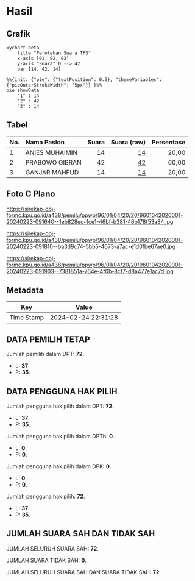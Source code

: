 # Hasil

## Grafik

```mermaid
xychart-beta
    title "Perolehan Suara TPS"
    x-axis [01, 02, 03]
    y-axis "Suara" 0 --> 42
    bar [14, 42, 14]
```

```mermaid
%%{init: {"pie": {"textPosition": 0.5}, "themeVariables": {"pieOuterStrokeWidth": "5px"}} }%%
pie showData
    "1" : 14
    "2" : 42
    "3" : 14
```

## Tabel

| No. | Nama Paslon    | Suara | Suara (raw) | Persentase |
|:--- |:-------------- | -----:| -----------:| ----------:|
| 1   | ANIES MUHAIMIN | 14    | [14][p-1]   | 20,00      |
| 2   | PRABOWO GIBRAN | 42    | [42][p-2]   | 60,00      |
| 3   | GANJAR MAHFUD  | 14    | [14][p-3]   | 20,00      |


[p-1]: https://github.com/gigit-pemilu/pemilu-2024-96-papua-barat-daya/blob/main/pilpres/hitung-suara/sub/96-papua-barat-daya/sub/01-sorong/sub/04-beraur/sub/2020-serselion/sub/001-tps/sub/paslon-1.txt
[p-2]: https://github.com/gigit-pemilu/pemilu-2024-96-papua-barat-daya/blob/main/pilpres/hitung-suara/sub/96-papua-barat-daya/sub/01-sorong/sub/04-beraur/sub/2020-serselion/sub/001-tps/sub/paslon-2.txt
[p-3]: https://github.com/gigit-pemilu/pemilu-2024-96-papua-barat-daya/blob/main/pilpres/hitung-suara/sub/96-papua-barat-daya/sub/01-sorong/sub/04-beraur/sub/2020-serselion/sub/001-tps/sub/paslon-3.txt

## Foto C Plano

https://sirekap-obj-formc.kpu.go.id/a438/pemilu/ppwp/96/01/04/20/20/9601042020001-20240223-091640--1eb828ec-1ce1-46bf-b381-46b178f53a84.jpg

https://sirekap-obj-formc.kpu.go.id/a438/pemilu/ppwp/96/01/04/20/20/9601042020001-20240223-091810--ba3d9c74-5bb5-4673-a7ac-e1d0fbe67ae0.jpg

https://sirekap-obj-formc.kpu.go.id/a438/pemilu/ppwp/96/01/04/20/20/9601042020001-20240223-091903--7381851a-764e-4f0b-8cf7-d8a477e1ac7d.jpg


## Metadata

| Key        | Value               |
| ---------- | ------------------- |
| Time Stamp | 2024-02-24 22:31:28 |


## DATA PEMILIH TETAP

Jumlah pemilih dalam DPT: **72**.
 * L: **37**.
 * P: **35**.

## DATA PENGGUNA HAK PILIH

Jumlah pengguna hak pilih dalam DPT: **72**.
 * L: **37**.
 * P: **35**.

Jumlah pengguna hak pilih dalam DPTb: **0**.
 * L: **0**.
 * P: **0**.

Jumlah pengguna hak pilih dalam DPK: **0**.
 * L: **0**.
 * P: **0**.

Jumlah pengguna hak pilih: **72**.
 * L: **37**.
 * P: **35**.

## JUMLAH SUARA SAH DAN TIDAK SAH

JUMLAH SELURUH SUARA SAH: **72**.

JUMLAH SUARA TIDAK SAH: **0**.

JUMLAH SELURUH SUARA SAH DAN SUARA TIDAK SAH: **72**.


